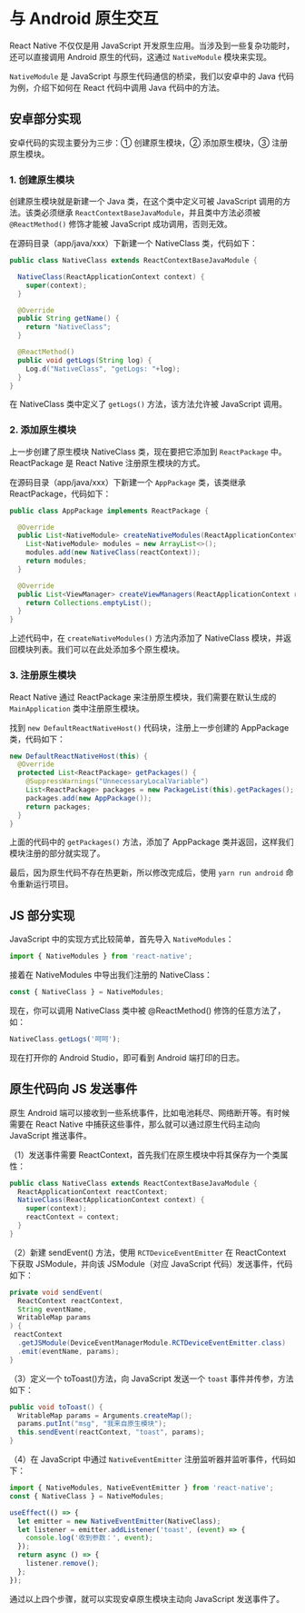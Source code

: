 # 与 Android 原生交互

React Native 不仅仅是用 JavaScript 开发原生应用。当涉及到一些复杂功能时，还可以直接调用 Android 原生的代码，这通过 `NativeModule` 模块来实现。

`NativeModule` 是 JavaScript 与原生代码通信的桥梁，我们以安卓中的 Java 代码为例，介绍下如何在 React 代码中调用 Java 代码中的方法。

## 安卓部分实现

安卓代码的实现主要分为三步：① 创建原生模块，② 添加原生模块，③ 注册原生模块。

### 1. 创建原生模块

创建原生模块就是新建一个 Java 类，在这个类中定义可被 JavaScript 调用的方法。该类必须继承 `ReactContextBaseJavaModule`，并且类中方法必须被 `@ReactMethod()` 修饰才能被 JavaScript 成功调用，否则无效。

在源码目录（app/java/xxx）下新建一个 NativeClass 类，代码如下：

```java
public class NativeClass extends ReactContextBaseJavaModule {

  NativeClass(ReactApplicationContext context) {
    super(context);
  }

  @Override
  public String getName() {
    return "NativeClass";
  }

  @ReactMethod()
  public void getLogs(String log) {
    Log.d("NativeClass", "getLogs: "+log);
  }
}
```

在 NativeClass 类中定义了 `getLogs()` 方法，该方法允许被 JavaScript 调用。

### 2. 添加原生模块

上一步创建了原生模块 NativeClass 类，现在要把它添加到 `ReactPackage` 中。ReactPackage 是 React Native 注册原生模块的方式。

在源码目录（app/java/xxx）下新建一个 `AppPackage` 类，该类继承 ReactPackage，代码如下：

```java
public class AppPackage implements ReactPackage {

  @Override
  public List<NativeModule> createNativeModules(ReactApplicationContext reactContext) {
    List<NativeModule> modules = new ArrayList<>();
    modules.add(new NativeClass(reactContext));
    return modules;
  }

  @Override
  public List<ViewManager> createViewManagers(ReactApplicationContext reactContext) {
    return Collections.emptyList();
  }
}
```

上述代码中，在 `createNativeModules()` 方法内添加了 NativeClass 模块，并返回模块列表。我们可以在此处添加多个原生模块。

### 3. 注册原生模块

React Native 通过 ReactPackage 来注册原生模块，我们需要在默认生成的 `MainApplication` 类中注册原生模块。

找到 `new DefaultReactNativeHost()` 代码块，注册上一步创建的 AppPackage 类，代码如下：

```java
new DefaultReactNativeHost(this) {
  @Override
  protected List<ReactPackage> getPackages() {
    @SuppressWarnings("UnnecessaryLocalVariable")
    List<ReactPackage> packages = new PackageList(this).getPackages();
    packages.add(new AppPackage());
    return packages;
  }
}
```

上面的代码中的 `getPackages()` 方法，添加了 AppPackage 类并返回，这样我们模块注册的部分就实现了。

最后，因为原生代码不存在热更新，所以修改完成后，使用 `yarn run android` 命令重新运行项目。

## JS 部分实现

JavaScript 中的实现方式比较简单，首先导入 `NativeModules`：

```js
import { NativeModules } from 'react-native';
```

接着在 NativeModules 中导出我们注册的 NativeClass：

```js
const { NativeClass } = NativeModules;
```

现在，你可以调用 NativeClass 类中被 @ReactMethod() 修饰的任意方法了，如：

```js
NativeClass.getLogs('呵呵');
```

现在打开你的 Android Studio，即可看到 Android 端打印的日志。

## 原生代码向 JS 发送事件

原生 Android 端可以接收到一些系统事件，比如电池耗尽、网络断开等。有时候需要在 React Native 中捕获这些事件，那么就可以通过原生代码主动向 JavaScript 推送事件。

（1）发送事件需要 ReactContext，首先我们在原生模块中将其保存为一个类属性：

```java
public class NativeClass extends ReactContextBaseJavaModule {
  ReactApplicationContext reactContext;
  NativeClass(ReactApplicationContext context) {
    super(context);
    reactContext = context;
  }
}
```

（2）新建 sendEvent() 方法，使用 `RCTDeviceEventEmitter` 在 ReactContext 下获取 JSModule，并向该 JSModule（对应 JavaScript 代码）发送事件，代码如下：

```java
private void sendEvent(
  ReactContext reactContext,
  String eventName,
  WritableMap params
) {
 reactContext
  .getJSModule(DeviceEventManagerModule.RCTDeviceEventEmitter.class)
  .emit(eventName, params);
}
```

（3）定义一个 toToast()方法，向 JavaScript 发送一个 `toast` 事件并传参，方法如下：

```java
public void toToast() {
  WritableMap params = Arguments.createMap();
  params.putInt("msg", "我来自原生模块");
  this.sendEvent(reactContext, "toast", params);
}
```

（4）在 JavaScript 中通过 `NativeEventEmitter` 注册监听器并监听事件，代码如下：

```js
import { NativeModules, NativeEventEmitter } from 'react-native';
const { NativeClass } = NativeModules;

useEffect(() => {
  let emitter = new NativeEventEmitter(NativeClass);
  let listener = emitter.addListener('toast', (event) => {
    console.log('收到参数：', event);
  });
  return async () => {
    listener.remove();
  };
});
```

通过以上四个步骤，就可以实现安卓原生模块主动向 JavaScript 发送事件了。
